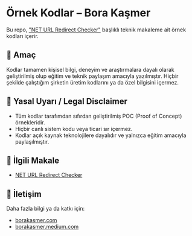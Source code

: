# Örnek Kodlar – Bora Kaşmer

Bu repo, ["NET URL Redirect Checker"](https://borakasmer.medium.com/net-url-redirect-checker-76a742a6069d) başlıklı teknik makaleme ait örnek kodları içerir.

## 📌 Amaç
Kodlar tamamen kişisel bilgi, deneyim ve araştırmalara dayalı olarak geliştirilmiş olup eğitim ve teknik paylaşım amacıyla yazılmıştır. Hiçbir şekilde çalıştığım şirketin üretim kodlarını ya da özel bilgisini içermez.

## 🛑 Yasal Uyarı / Legal Disclaimer

- Tüm kodlar tarafımdan sıfırdan geliştirilmiş POC (Proof of Concept) örnekleridir.
- Hiçbir canlı sistem kodu veya ticari sır içermez.
- Kodlar açık kaynak teknolojilere dayalıdır ve yalnızca eğitim amacıyla paylaşılmıştır.

## 📄 İlgili Makale

- [NET URL Redirect Checker](https://borakasmer.medium.com/net-url-redirect-checker-76a742a6069d)

## 📧 İletişim

Daha fazla bilgi ya da katkı için:  
- [borakasmer.com](https://www.borakasmer.com)  
- [borakasmer.medium.com](https://borakasmer.medium.com)
